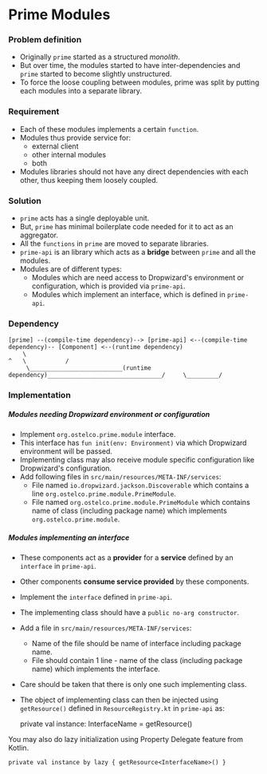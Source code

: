 # Prime Modules

### Problem definition
 - Originally `prime` started as a structured _monolith_.
 - But over time, the modules started to have inter-dependencies and `prime` started to become slightly unstructured.    
 - To force the loose coupling between modules, prime was split by putting each modules into a separate library.

### Requirement
 - Each of these modules implements a certain `function`.
 - Modules thus provide service for:
    - external client
    - other internal modules
    - both 
 - Modules libraries should not have any direct dependencies with each other, thus keeping them loosely coupled. 

### Solution
 - `prime` acts has a single deployable unit.
 - But, `prime` has minimal boilerplate code needed for it to act as an aggregator.
 - All the `functions` in `prime` are moved to separate libraries.
 - `prime-api` is an library which acts as a **bridge** between `prime` and all the modules.
 - Modules are of different types:
   - Modules which are need access to Dropwizard's environment or configuration, which is provided via `prime-api`. 
   - Modules which implement an interface, which is defined in `prime-api`.

### Dependency
    
    [prime] --(compile-time dependency)--> [prime-api] <--(compile-time dependency)-- [Component] <--(runtime dependency)
        \                                                                                ^   \           /
         \__________________________(runtime dependency)________________________________/     \_________/

### Implementation

##### Modules needing Dropwizard environment or configuration
 - Implement `org.ostelco.prime.module` interface.
 - This interface has `fun init(env: Environment)` via which Dropwizard environment will be passed.
 - Implementing class may also receive module specific configuration like Dropwizard's configuration.
 - Add following files in `src/main/resources/META-INF/services`:
   - File named `io.dropwizard.jackson.Discoverable` which contains a line `org.ostelco.prime.module.PrimeModule`.
   - File named `org.ostelco.prime.module.PrimeModule` which contains name of class (including package name) which implements `org.ostelco.prime.module`. 

##### Modules implementing an interface
 - These components act as a **provider** for a **service** defined by an `interface` in `prime-api`.
 - Other components **consume service provided** by these components.
 - Implement the `interface` defined in `prime-api`.
 - The implementing class should have a `public no-arg constructor`.
 - Add a file in `src/main/resources/META-INF/services`:
    - Name of the file should be name of interface including package name.
    - File should contain 1 line - name of the class (including package name) which implements the interface.
 - Care should be taken that there is only one such implementing class.
 - The object of implementing class can then be injected using `getResource()` defined in `ResourceRegistry.kt` in `prime-api` as:

    
    private val instance: InterfaceName = getResource()

You may also do lazy initialization using Property Delegate feature from Kotlin.

    private val instance by lazy { getResource<InterfaceName>() }
